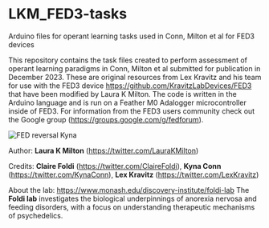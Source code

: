 # LKM_FED3-tasks
Arduino files for operant learning tasks used in Conn, Milton et al for FED3 devices

This repository contains the task files created to perform assessment of operant learning paradigms in Conn, Milton et al submitted for publication in December 2023.
These are original resources from Lex Kravitz and his team for use with the FED3 device https://github.com/KravitzLabDevices/FED3 that have been modified by Laura K Milton.
The code is written in the Arduino language and is run on a Feather M0 Adalogger microcontroller inside of FED3. For information from the FED3 users community check out the Google group (https://groups.google.com/g/fedforum).


![FED reversal Kyna](https://github.com/Foldi-Lab/LKM_FED3-tasks/assets/88862221/53a29602-8967-4550-9da8-cc767a5ee076)



Author: **Laura K Milton** (https://twitter.com/LauraKMilton) 

Credits: **Claire Foldi** (https://twitter.com/ClaireFoldi), **Kyna Conn** (https://twitter.com/KynaConn), **Lex Kravitz** (https://twitter.com/LexKravitz)

About the lab: https://www.monash.edu/discovery-institute/foldi-lab
The **Foldi lab** investigates the biological underpinnings of anorexia nervosa and feeding disorders, with a focus on understanding therapeutic mechanisms of psychedelics.
